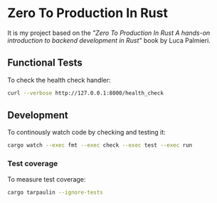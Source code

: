 # Zero To Production In Rust

It is my project based on the *"Zero To Production In Rust A hands-on introduction
to backend development in Rust"* book by Luca Palmieri.

## Functional Tests

To check the health check handler:

```bash
curl --verbose http://127.0.0.1:8000/health_check
```

## Development

To continously watch code by checking and testing it:

```bash
cargo watch --exec fmt --exec check --exec test --exec run
```

### Test coverage

To measure test coverage:

```bash
cargo tarpaulin --ignore-tests
```
